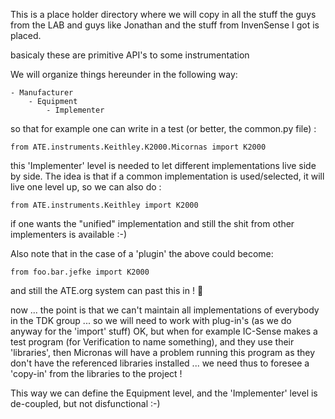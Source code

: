 This is a place holder directory where we will copy in all the stuff the
guys from the LAB and guys like Jonathan and the stuff from InvenSense I
got is placed.

basicaly these are primitive API's to some instrumentation

We will organize things hereunder in the following way:

    - Manufacturer
        - Equipment
            - Implementer
            
so that for example one can write in a test (or better, the common.py file) :

    from ATE.instruments.Keithley.K2000.Micornas import K2000 
    
this 'Implementer' level is needed to let different implementations live
side by side. The idea is that if a common implementation is used/selected, 
it will live one level up, so we can also do :

    from ATE.instruments.Keithley import K2000 
    
if one wants the "unified" implementation and still the shit from other 
implementers is available :-)

Also note that in the case of a 'plugin' the above could become:

    from foo.bar.jefke import K2000

and still the ATE.org system can past this in ! :tada:

now ... the point is that we can't maintain all implementations of everybody
in the TDK group ... so we will need to work with plug-in's (as we do anyway
for the 'import' stuff) OK, but when for example IC-Sense makes a test program
(for Verification to name something), and they use their 'libraries', then 
Micronas will have a problem running this program as they don't have the
referenced libraries installed ... we need thus to foresee a 'copy-in' from 
the libraries to the project !

This way we can define the Equipment level, and the 'Implementer' level is 
de-coupled, but not disfunctional :-)